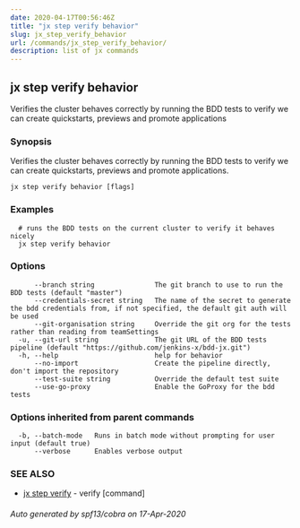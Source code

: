 ```yaml
---
date: 2020-04-17T00:56:46Z
title: "jx step verify behavior"
slug: jx_step_verify_behavior
url: /commands/jx_step_verify_behavior/
description: list of jx commands
---
```

## jx step verify behavior

Verifies the cluster behaves correctly by running the BDD tests to verify we can create quickstarts, previews and promote applications

### Synopsis

Verifies the cluster behaves correctly by running the BDD tests to verify we can create quickstarts, previews and promote applications.

```
jx step verify behavior [flags]
```

### Examples

```
  # runs the BDD tests on the current cluster to verify it behaves nicely
  jx step verify behavior
```

### Options

```
      --branch string               The git branch to use to run the BDD tests (default "master")
      --credentials-secret string   The name of the secret to generate the bdd credentials from, if not specified, the default git auth will be used
      --git-organisation string     Override the git org for the tests rather than reading from teamSettings
  -u, --git-url string              The git URL of the BDD tests pipeline (default "https://github.com/jenkins-x/bdd-jx.git")
  -h, --help                        help for behavior
      --no-import                   Create the pipeline directly, don't import the repository
      --test-suite string           Override the default test suite 
      --use-go-proxy                Enable the GoProxy for the bdd tests
```

### Options inherited from parent commands

```
  -b, --batch-mode   Runs in batch mode without prompting for user input (default true)
      --verbose      Enables verbose output
```

### SEE ALSO

* [jx step verify](/commands/jx_step_verify/)	 - verify [command]

###### Auto generated by spf13/cobra on 17-Apr-2020
